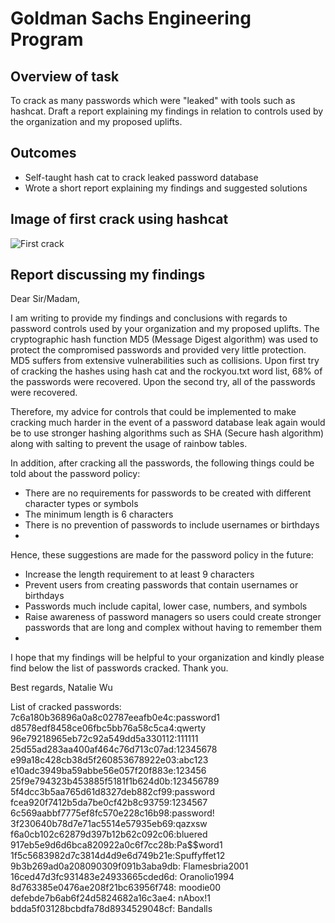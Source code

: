 # Goldman Sachs Engineering Program

## Overview of task 

To crack as many passwords which were "leaked" with tools such as hashcat. 
Draft a report explaining my findings in relation to controls used by the organization and my proposed uplifts. 

## Outcomes 
-	Self-taught hash cat to crack leaked password database  
-	Wrote a short report explaining my findings and suggested solutions 

## Image of first crack using hashcat 

![First crack](https://user-images.githubusercontent.com/81494714/138174078-143559aa-cb86-40e5-bb2a-f73b27957254.jpg)

##  Report discussing my findings 

Dear Sir/Madam, 

I am writing to provide my findings and conclusions with regards to password controls used by your organization and my proposed uplifts. 
The cryptographic hash function MD5 (Message Digest algorithm) was used to protect the compromised passwords and provided very little protection. MD5 suffers from extensive vulnerabilities such as collisions. Upon first try of cracking the hashes using hash cat and the rockyou.txt word list, 68% of the passwords were recovered. Upon the second try, all of the passwords were recovered. 

Therefore, my advice for controls that could be implemented to make cracking much harder in the event of a password database leak again would be to use stronger hashing algorithms such as SHA (Secure hash algorithm) along with salting to prevent the usage of rainbow tables. 

In addition, after cracking all the passwords, the following things could be told about the password policy: 
-	There are no requirements for passwords to be created with different character types or symbols
-	The minimum length is 6 characters 
-	There is no prevention of passwords to include usernames or birthdays 
-	
Hence, these suggestions are made for the password policy in the future: 
-	Increase the length requirement to at least 9 characters
-	Prevent users from creating passwords that contain usernames or birthdays 
-	Passwords much include capital, lower case, numbers, and symbols 
-	Raise awareness of password managers so users could create stronger passwords that are long and complex without having to remember them 
-	
I hope that my findings will be helpful to your organization and kindly please find below the list of passwords cracked. 
Thank you. 

Best regards,
Natalie Wu 

List of cracked passwords: 
7c6a180b36896a0a8c02787eeafb0e4c:password1        d8578edf8458ce06fbc5bb76a58c5ca4:qwerty
96e79218965eb72c92a549dd5a330112:111111      25d55ad283aa400af464c76d713c07ad:12345678
e99a18c428cb38d5f260853678922e03:abc123             e10adc3949ba59abbe56e057f20f883e:123456
25f9e794323b453885f5181f1b624d0b:123456789   5f4dcc3b5aa765d61d8327deb882cf99:password
fcea920f7412b5da7be0cf42b8c93759:1234567        6c569aabbf7775ef8fc570e228c16b98:password!
3f230640b78d7e71ac5514e57935eb69:qazxsw            f6a0cb102c62879d397b12b62c092c06:bluered
917eb5e9d6d6bca820922a0c6f7cc28b:Pa$$word1    1f5c5683982d7c3814d4d9e6d749b21e:Spuffyffet12
9b3b269ad0a208090309f091b3aba9db: Flamesbria2001
16ced47d3fc931483e24933665cded6d: Oranolio1994
8d763385e0476ae208f21bc63956f748: moodie00
defebde7b6ab6f24d5824682a16c3ae4: nAbox!1
bdda5f03128bcbdfa78d8934529048cf: Bandalls
